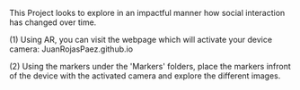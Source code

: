 This Project looks to explore in an impactful manner how social interaction has changed over time.

(1) Using AR, you can visit the webpage which will activate your device camera: JuanRojasPaez.github.io

(2) Using the markers under the 'Markers' folders, place the markers infront of the device with the activated camera and explore the different images.
